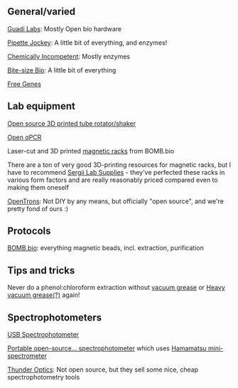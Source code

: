 General/varied
--------------

[Guadi Labs](http://www.gaudi.ch/GaudiLabs/): Mostly Open bio hardware

[Pipette Jockey](http://pipettejockey.com/): A little bit of everything, and enzymes!

[Chemically Incompetent](http://chemicallyincompetent.com/): Mostly enzymes

[Bite-size Bio](https://bitesizebio.com/lab-diy/): A little bit of everything

[Free Genes](https://stanford.freegenes.org/)


Lab equipment
-------------
[Open source 3D printed tube rotator/shaker](https://www.sciencedirect.com/science/article/pii/S2468067216300049)

[Open qPCR](https://www.chaibio.com/openqpcr)

Laser-cut and 3D printed [magnetic racks](https://bomb.bio/protocols) from BOMB.bio

There are a ton of very good 3D-printing resources for magnetic racks, but I have to recommend [Sergii Lab Supplies](https://sergilabsupplies.com/) - they've perfected these racks in various form factors and are really reasonably priced compared even to making them oneself

[OpenTrons](https://github.com/Opentrons): Not DIY by any means, but officially "open source", and we're pretty fond of ours :)


Protocols
---------
[BOMB.bio](https://bomb.bio/): everything magnetic beads, incl. extraction, purification



Tips and tricks
---------------
Never do a phenol:chloroform extraction without [vacuum grease](https://watermark.silverchair.com/21-3-781.pdf) or [Heavy vacuum grease(?)](https://pipettejockey.com/2017/06/21/diy-phase-separating-gel-phase-lock-redux-making-the-dense-version/) again!


Spectrophotometers
------------------

[USB Spectrophotometer](http://renaud.schleck.free.fr/spectrometre.php?lang=en)

[Portable open-source... spectrophotometer](https://www.sciencedirect.com/science/article/pii/S246806722030016X) which uses [Hamamatsu mini-spectrometer](https://www.hamamatsu.com/resources/pdf/ssd/c12880ma_kacc1226e.pdf)

[Thunder Optics](http://thunderoptics.fr/): Not open source, but they sell some nice, cheap spectrophotometry tools
